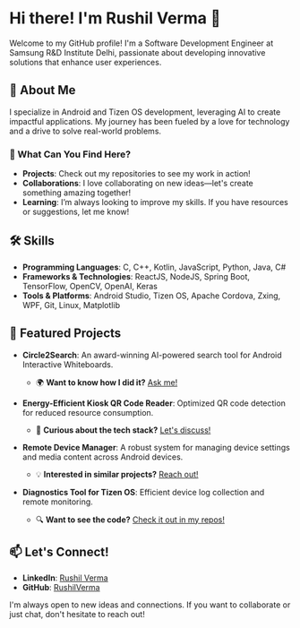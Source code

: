 # Hi there! I'm Rushil Verma 👋

Welcome to my GitHub profile! I'm a Software Development Engineer at Samsung R&D Institute Delhi, passionate about developing innovative solutions that enhance user experiences. 

## 🌟 About Me
I specialize in Android and Tizen OS development, leveraging AI to create impactful applications. My journey has been fueled by a love for technology and a drive to solve real-world problems.

### 🤔 What Can You Find Here?
- **Projects**: Check out my repositories to see my work in action!
- **Collaborations**: I love collaborating on new ideas—let's create something amazing together!
- **Learning**: I’m always looking to improve my skills. If you have resources or suggestions, let me know!

## 🛠️ Skills
- **Programming Languages**: C, C++, Kotlin, JavaScript, Python, Java, C#
- **Frameworks & Technologies**: ReactJS, NodeJS, Spring Boot, TensorFlow, OpenCV, OpenAI, Keras
- **Tools & Platforms**: Android Studio, Tizen OS, Apache Cordova, Zxing, WPF, Git, Linux, Matplotlib

## 🚀 Featured Projects
- **Circle2Search**: An award-winning AI-powered search tool for Android Interactive Whiteboards.
  - 🌍 **Want to know how I did it?** [Ask me!](mailto:rushilverma07@gmail.com)

- **Energy-Efficient Kiosk QR Code Reader**: Optimized QR code detection for reduced resource consumption.
  - 🤔 **Curious about the tech stack?** [Let's discuss!](mailto:rushilverma07@gmail.com)

- **Remote Device Manager**: A robust system for managing device settings and media content across Android devices.
  - 💡 **Interested in similar projects?** [Reach out!](mailto:rushilverma07@gmail.com)

- **Diagnostics Tool for Tizen OS**: Efficient device log collection and remote monitoring.
  - 🔍 **Want to see the code?** [Check it out in my repos!](https://github.com/RushilVerma)

## 📫 Let's Connect!
- **LinkedIn**: [Rushil Verma](https://www.linkedin.com/in/rushil-verma-368400174/)
- **GitHub**: [RushilVerma](https://github.com/RushilVerma)

I'm always open to new ideas and connections. If you want to collaborate or just chat, don't hesitate to reach out!
